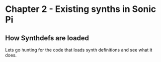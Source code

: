 # Chapter 2 - Existing synths in Sonic Pi

## How Synthdefs are loaded

Lets go hunting for the code that loads synth definitions and see what it does.

